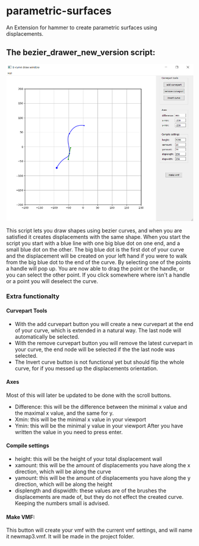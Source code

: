# parametric-surfaces
An Extension for hammer to create parametric surfaces using displacements.

## The bezier_drawer_new_version script:
![alt text](https://github.com/Gerb-24/parametric-surfaces/blob/master/bezierGUI4.png "Logo Title Text 1")

This script lets you draw shapes using bezier curves, and when you are satisfied it creates displacements with the same shape.
When you start the script you start with a blue line with one big blue dot on one end, and a small blue dot on the other. The big blue dot is the first dot of your curve and the displacement will be created on your left hand if you were to walk from the big blue dot to the end of the curve. By selecting one of the points a handle will pop up. You are now able to drag the point or the handle, or you can select the other point. If you click somewhere where isn't a handle or a point you will deselect the curve.

### Extra functionalty
#### Curvepart Tools
* With the add curvepart button you will create a new curvepart at the end of your curve, which is extended in a natural way. The last node will automatically be selected.
* With the remove curvepart button you will remove the latest curvepart in your curve, the end node will be selected if the the last node was selected.
* The Invert curve button is not functional yet but should flip the whole curve, for if you messed up the displacements orientation.

#### Axes
Most of this will later be updated to be done with the scroll buttons.
* Difference: this will be the difference between the minimal x value and the maximal x value, and the same for y.
* Xmin: this will be the minimal x value in your viewport
* Ymin:  this will be the minimal y value in your viewport
After you have written the value in you need to press enter.

#### Compile settings
* height: this will be the height of your total displacement wall
* xamount: this will be the amount of displacements you have along the x direction, which will be along the curve
* yamount: this will be the amount of displacements you have along the y direction, which will be along the height
* displength and dispwidth: these values are of the brushes the displacements are made of, but they do not effect the created curve. Keeping the numbers small is advised.

#### Make VMF:
This button will create your vmf with the current vmf settings, and will name it newmap3.vmf. It will be made in the project folder.
